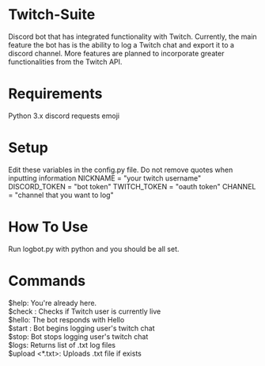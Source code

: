 # Twitch-Suite
Discord bot that has integrated functionality with Twitch.  Currently, the main feature the bot has is the ability to log a Twitch chat and export it to a discord channel.  More features are planned to incorporate greater functionalities from the Twitch API.  
# Requirements
Python 3.x
discord
requests
emoji
# Setup
Edit these variables in the config.py file.  Do not remove quotes when inputting information
NICKNAME = "your twitch username"
DISCORD_TOKEN = "bot token"
TWITCH_TOKEN = "oauth token"
CHANNEL = "channel that you want to log"
# How To Use
Run logbot.py with python and you should be all set.  
# Commands
$help:           You're already here.  
$check <user>:   Checks if Twitch user is currently live         
$hello:          The bot responds with Hello  
$start <user>:   Bot begins logging user's twitch chat  
$stop:           Bot stops logging user's twitch chat  
$logs:           Returns list of .txt log files  
$upload <*.txt>: Uploads .txt file if exists  
